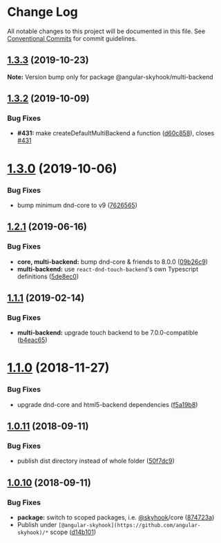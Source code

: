 # Change Log

All notable changes to this project will be documented in this file.
See [Conventional Commits](https://conventionalcommits.org) for commit guidelines.

## [1.3.3](https://github.com/cormacrelf/angular-skyhook/compare/v1.3.2...v1.3.3) (2019-10-23)

**Note:** Version bump only for package @angular-skyhook/multi-backend





## [1.3.2](https://github.com/cormacrelf/angular-skyhook/compare/v1.3.1...v1.3.2) (2019-10-09)


### Bug Fixes

* **#431:** make createDefaultMultiBackend a function ([d60c858](https://github.com/cormacrelf/angular-skyhook/commit/d60c858)), closes [#431](https://github.com/cormacrelf/angular-skyhook/issues/431)





# [1.3.0](https://github.com/cormacrelf/angular-skyhook/compare/v1.2.1...v1.3.0) (2019-10-06)


### Bug Fixes

* bump minimum dnd-core to v9 ([7626565](https://github.com/cormacrelf/angular-skyhook/commit/7626565))





## [1.2.1](https://github.com/cormacrelf/angular-skyhook/compare/v1.2.0...v1.2.1) (2019-06-16)


### Bug Fixes

* **core, multi-backend:** bump dnd-core & friends to 8.0.0 ([09b26c9](https://github.com/cormacrelf/angular-skyhook/commit/09b26c9))
* **multi-backend:** use `react-dnd-touch-backend`'s own Typescript definitions ([5de8ec0](https://github.com/cormacrelf/angular-skyhook/commit/5de8ec0))





## [1.1.1](https://github.com/cormacrelf/angular-skyhook/compare/v1.1.0...v1.1.1) (2019-02-14)


### Bug Fixes

* **multi-backend:** upgrade touch backend to be 7.0.0-compatible ([b4eac65](https://github.com/cormacrelf/angular-skyhook/commit/b4eac65))





# [1.1.0](https://github.com/cormacrelf/angular-skyhook/compare/v1.1.0-beta.1...v1.1.0) (2018-11-27)


### Bug Fixes

* upgrade dnd-core and html5-backend dependencies ([f5a19b8](https://github.com/cormacrelf/angular-skyhook/commit/f5a19b8))





<a name="1.0.11"></a>
## [1.0.11](https://github.com/cormacrelf/angular-skyhook/compare/v1.0.10...v1.0.11) (2018-09-11)


### Bug Fixes

* publish dist directory instead of whole folder ([50f7dc9](https://github.com/cormacrelf/angular-skyhook/commit/50f7dc9))





<a name="1.0.10"></a>
## [1.0.10](https://github.com/cormacrelf/angular-skyhook/compare/v1.0.9...v1.0.10) (2018-09-11)


### Bug Fixes

* **package:** switch to scoped packages, i.e. [@skyhook](https://github.com/skyhook)/core ([874723a](https://github.com/cormacrelf/angular-skyhook/commit/874723a))
* Publish under `[@angular-skyhook](https://github.com/angular-skyhook)/*` scope ([d14b101](https://github.com/cormacrelf/angular-skyhook/commit/d14b101))
